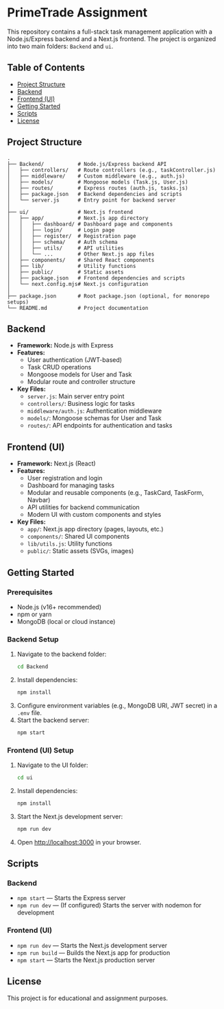 # PrimeTrade Assignment

This repository contains a full-stack task management application with a Node.js/Express backend and a Next.js frontend. The project is organized into two main folders: `Backend` and `ui`.

## Table of Contents
- [Project Structure](#project-structure)
- [Backend](#backend)
- [Frontend (UI)](#frontend-ui)
- [Getting Started](#getting-started)
- [Scripts](#scripts)
- [License](#license)

## Project Structure
```
.
├── Backend/           # Node.js/Express backend API
│   ├── controllers/   # Route controllers (e.g., taskController.js)
│   ├── middleware/    # Custom middleware (e.g., auth.js)
│   ├── models/        # Mongoose models (Task.js, User.js)
│   ├── routes/        # Express routes (auth.js, tasks.js)
│   ├── package.json   # Backend dependencies and scripts
│   └── server.js      # Entry point for backend server
│
├── ui/                # Next.js frontend
│   ├── app/           # Next.js app directory
│   │   ├── dashboard/ # Dashboard page and components
│   │   ├── login/     # Login page
│   │   ├── register/  # Registration page
│   │   ├── schema/    # Auth schema
│   │   ├── utils/     # API utilities
│   │   └── ...        # Other Next.js app files
│   ├── components/    # Shared React components
│   ├── lib/           # Utility functions
│   ├── public/        # Static assets
│   ├── package.json   # Frontend dependencies and scripts
│   └── next.config.mjs# Next.js configuration
│
├── package.json       # Root package.json (optional, for monorepo setups)
└── README.md          # Project documentation
```

## Backend
- **Framework:** Node.js with Express
- **Features:**
  - User authentication (JWT-based)
  - Task CRUD operations
  - Mongoose models for User and Task
  - Modular route and controller structure
- **Key Files:**
  - `server.js`: Main server entry point
  - `controllers/`: Business logic for tasks
  - `middleware/auth.js`: Authentication middleware
  - `models/`: Mongoose schemas for User and Task
  - `routes/`: API endpoints for authentication and tasks

## Frontend (UI)
- **Framework:** Next.js (React)
- **Features:**
  - User registration and login
  - Dashboard for managing tasks
  - Modular and reusable components (e.g., TaskCard, TaskForm, Navbar)
  - API utilities for backend communication
  - Modern UI with custom components and styles
- **Key Files:**
  - `app/`: Next.js app directory (pages, layouts, etc.)
  - `components/`: Shared UI components
  - `lib/utils.js`: Utility functions
  - `public/`: Static assets (SVGs, images)

## Getting Started

### Prerequisites
- Node.js (v16+ recommended)
- npm or yarn
- MongoDB (local or cloud instance)

### Backend Setup
1. Navigate to the backend folder:
   ```sh
   cd Backend
   ```
2. Install dependencies:
   ```sh
   npm install
   ```
3. Configure environment variables (e.g., MongoDB URI, JWT secret) in a `.env` file.
4. Start the backend server:
   ```sh
   npm start
   ```

### Frontend (UI) Setup
1. Navigate to the UI folder:
   ```sh
   cd ui
   ```
2. Install dependencies:
   ```sh
   npm install
   ```
3. Start the Next.js development server:
   ```sh
   npm run dev
   ```
4. Open [http://localhost:3000](http://localhost:3000) in your browser.

## Scripts

### Backend
- `npm start` — Starts the Express server
- `npm run dev` — (If configured) Starts the server with nodemon for development

### Frontend (UI)
- `npm run dev` — Starts the Next.js development server
- `npm run build` — Builds the Next.js app for production
- `npm start` — Starts the Next.js production server

## License

This project is for educational and assignment purposes.
